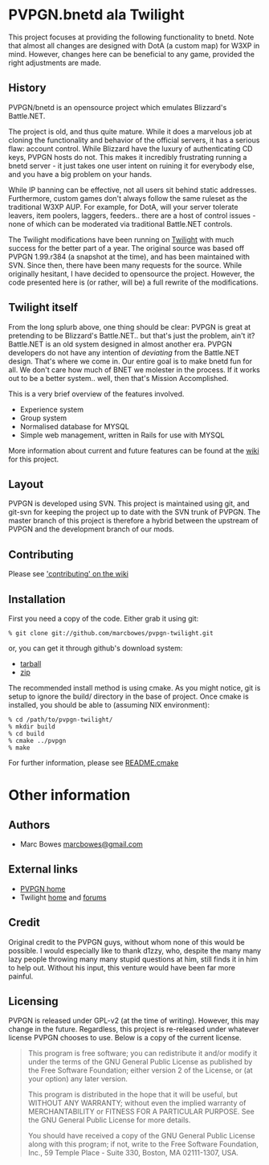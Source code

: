 # PVPGN.bnetd ala Twilight

This project focuses at providing the following functionality to bnetd. Note
that almost all changes are designed with DotA (a custom map) for W3XP in mind.
However, changes here can be beneficial to any game, provided the right
adjustments are made.

## History

PVPGN/bnetd is an opensource project which emulates Blizzard's Battle.NET.

The project is old, and thus quite mature. While it does a marvelous job
at cloning the functionality and behavior of the official servers, it has a
serious flaw: account control. While Blizzard have the luxury of authenticating
CD keys, PVPGN hosts do not. This makes it incredibly frustrating running
a bnetd server - it just takes one user intent on ruining it for everybody else,
and you have a big problem on your hands.

While IP banning can be effective, not all users sit behind static addresses.
Furthermore, custom games don't always follow the same ruleset as the
traditional W3XP AUP. For example, for DotA, will your server tolerate leavers,
item poolers, laggers, feeders.. there are a host of control issues - none of
which can be moderated via traditional Battle.NET controls.

The Twilight modifications have been running on [Twilight](http://war3.co.za) with
much success for the better part of a year. The original source was based off
PVPGN 1.99.r384 (a snapshot at the time), and has been maintained with SVN.
Since then, there have been many requests for the source. While originally
hesitant, I have decided to opensource the project. However, the code
presented here is (or rather, will be) a full rewrite of the modifications.

## Twilight itself

From the long splurb above, one thing should be clear: PVPGN is great at
pretending to be Blizzard's Battle.NET.. but that's just the problem, ain't it?
Battle.NET is an old system designed in almost another era. PVPGN developers
do not have any intention of *deviating* from the Battle.NET design. That's
where we come in. Our entire goal is to make bnetd fun for all. We don't care
how much of BNET we molester in the process. If it works out to be a better
system.. well, then that's Mission Accomplished.

This is a very brief overview of the features involved.
* Experience system
* Group system
* Normalised database for MYSQL
* Simple web management, written in Rails for use with MYSQL

More information about current and future features can be found at the
[wiki](http://github.com/marcbowes/pvpgn-twilight/wikis) for this project.

## Layout

PVPGN is developed using SVN. This project is maintained using git, and git-svn
for keeping the project up to date with the SVN trunk of PVPGN. The master
branch of this project is therefore a hybrid between the upstream of PVPGN and
the development branch of our mods.

## Contributing

Please see ['contributing' on the wiki](http://github.com/marcbowes/pvpgn-twilight/wikis/contributing)

## Installation

First you need a copy of the code. Either grab it using git:

    % git clone git://github.com/marcbowes/pvpgn-twilight.git
    
or, you can get it through github's download system:
  * [tarball](http://github.com/marcbowes/pvpgn-twilight/tarball/master)
  * [zip](http://github.com/marcbowes/pvpgn-twilight/zipball/master)

The recommended install method is using cmake. As you might notice, git is
setup to ignore the build/ directory in the base of project. Once cmake is
installed, you should be able to (assuming NIX environment):

    % cd /path/to/pvpgn-twilight/
    % mkdir build
    % cd build
    % cmake ../pvpgn
    % make

For further information, please see
[README.cmake](http://github.com/marcbowes/pvpgn-twilight/tree/master/pvpgn/README.cmake)

# Other information

## Authors

  * Marc Bowes <marcbowes@gmail.com>

## External links

  * [PVPGN home](http://pvpgn.berlios.de)
  * Twilight [home](http://war3.co.za/) and [forums](http://forum.war3.co.za)

## Credit

Original credit to the PVPGN guys, without whom none of this would be possible.
I would especially like to thank d1zzy, who, despite the many many lazy people
throwing many many stupid questions at him, still finds it in him to help out.
Without his input, this venture would have been far more painful.

## Licensing

PVPGN is released under GPL-v2 (at the time of writing). However, this may
change in the future. Regardless, this project is re-released under whatever
license PVPGN chooses to use. Below is a copy of the current license.

> This program is free software; you can redistribute it and/or
> modify it under the terms of the GNU General Public License
> as published by the Free Software Foundation; either version 2
> of the License, or (at your option) any later version.
> 
> This program is distributed in the hope that it will be useful,
> but WITHOUT ANY WARRANTY; without even the implied warranty of
> MERCHANTABILITY or FITNESS FOR A PARTICULAR PURPOSE.  See the
> GNU General Public License for more details.
> 
> You should have received a copy of the GNU General Public License
> along with this program; if not, write to the Free Software
> Foundation, Inc., 59 Temple Place - Suite 330, Boston, MA  02111-1307, USA.

